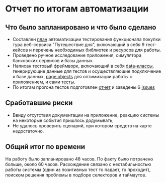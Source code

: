 # Отчет по итогам автоматизации

## Что было запланировано и что было сделано
* Составлен [план](https://github.com/Boolgakova/TripService/blob/master/Plan.md) автоматизации тестирования функционала покупки тура веб-сервиса "Путешествие дня", включающий в себя 9 тест-кейсов и перечень необходимых библиотек и ресурсов для работы.
* Проведено ручное исследование приложения, симулятора банковских сервисов и базы данных.
* Написан тестовый фреймворк, включающий в себя [data-классы](https://github.com/Boolgakova/TripService/tree/master/src/test/java/ru/netology/data), генерирующие данные для тестов и осуществляющие подключение к базе данных, [page objects](https://github.com/Boolgakova/TripService/tree/master/src/test/java/ru/netology/page) для оптимизации работы с приложением, и сами [тесты](https://github.com/Boolgakova/TripService/tree/master/src/test/java/ru/netology/test).
* По итогам прогона тестов подготовлен [отчет](https://github.com/Boolgakova/TripService/blob/master/Report.md) и заведены 6 [issues](https://github.com/Boolgakova/TripService/issues)

## Cработавшие риски
* Ввиду отсутствия документации на приложение, реакцию системы на некоторые события пришлось додумывать,
* Не удалось проверить сценарий, при котором средств на карте недостаточно.

## Общий итог по времени
На работу было запланировано 48 часов. 
По факту было потрачено больше, около 60 часов. Расхождение связано с нестабильностью работы системы (один из позитивных тест то падает, то проходит), поиском решения проблемы в подборе селекторов и таймаутов.
